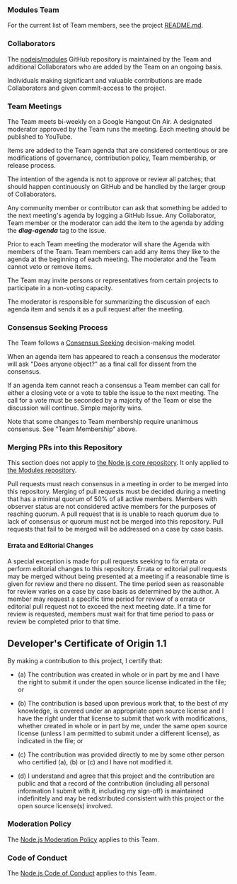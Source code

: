 ### Modules Team

For the current list of Team members, see the project
[README.md](./README.md#current-project-team-members).

### Collaborators

The [nodejs/modules](https://github.com/nodejs/modules) GitHub
repository is maintained by the Team and additional Collaborators who are added
by the Team on an ongoing basis.

Individuals making significant and valuable contributions are made
Collaborators and given commit-access to the project.

### Team Meetings

The Team meets bi-weekly on a Google Hangout On Air. A designated moderator
approved by the Team runs the meeting. Each meeting should be
published to YouTube.

Items are added to the Team agenda that are considered contentious or
are modifications of governance, contribution policy, Team membership,
or release process.

The intention of the agenda is not to approve or review all patches;
that should happen continuously on GitHub and be handled by the larger
group of Collaborators.

Any community member or contributor can ask that something be added to
the next meeting's agenda by logging a GitHub Issue. Any Collaborator,
Team member or the moderator can add the item to the agenda by adding
the ***diag-agenda*** tag to the issue.

Prior to each Team meeting the moderator will share the Agenda with
members of the Team. Team members can add any items they like to the
agenda at the beginning of each meeting. The moderator and the Team
cannot veto or remove items.

The Team may invite persons or representatives from certain projects to
participate in a non-voting capacity.

The moderator is responsible for summarizing the discussion of each
agenda item and sends it as a pull request after the meeting.

### Consensus Seeking Process

The Team follows a
[Consensus Seeking](http://en.wikipedia.org/wiki/Consensus-seeking_decision-making)
decision-making model.

When an agenda item has appeared to reach a consensus the moderator
will ask "Does anyone object?" as a final call for dissent from the
consensus.

If an agenda item cannot reach a consensus a Team member can call for
either a closing vote or a vote to table the issue to the next
meeting. The call for a vote must be seconded by a majority of the Team
or else the discussion will continue. Simple majority wins.

Note that some changes to Team membership require unanimous consensus.  See
"Team Membership" above.

### Merging PRs into this Repository

This section does not apply to [the Node.js core repository](https://github.com/nodejs/node). It only applied to [the Modules repository](https://github.com/nodejs/modules).

Pull requests must reach consensus in a meeting in order to be merged into this repository. Merging of pull requests must be decided during a meeting that has a minimal quorum of 50% of all active members. Members with observer status are not considered active members for the purposes of reaching quorum. A pull request that is is unable to reach quorum due to lack of consensus or quorum must not be merged into this repository. Pull requests that fail to be merged will be addressed on a case by case basis.

#### Errata and Editorial Changes

A special exception is made for pull requests seeking to fix errata or perform editorial changes to this repository. Errata or editorial pull requests may be merged without being presented at a meeting if a reasonable time is given for review and there no dissent. The time period seen as reasonable for review varies on a case by case basis as determined by the author. A member may request a specific time period for review of a errata or editorial pull request not to exceed the next meeting date. If a time for review is requested, members must wait for that time period to pass or review be completed prior to that time.

<a id="developers-certificate-of-origin"></a>
## Developer's Certificate of Origin 1.1

By making a contribution to this project, I certify that:

* (a) The contribution was created in whole or in part by me and I
  have the right to submit it under the open source license
  indicated in the file; or

* (b) The contribution is based upon previous work that, to the best
  of my knowledge, is covered under an appropriate open source
  license and I have the right under that license to submit that
  work with modifications, whether created in whole or in part
  by me, under the same open source license (unless I am
  permitted to submit under a different license), as indicated
  in the file; or

* (c) The contribution was provided directly to me by some other
  person who certified (a), (b) or (c) and I have not modified
  it.

* (d) I understand and agree that this project and the contribution
  are public and that a record of the contribution (including all
  personal information I submit with it, including my sign-off) is
  maintained indefinitely and may be redistributed consistent with
  this project or the open source license(s) involved.

### Moderation Policy

The [Node.js Moderation Policy][] applies to this Team.

### Code of Conduct

The [Node.js Code of Conduct][] applies to this Team.

[Node.js Code of Conduct]: https://github.com/nodejs/admin/blob/master/CODE_OF_CONDUCT.md
[Node.js Moderation Policy]: https://github.com/nodejs/admin/blob/master/Moderation-Policy.md

